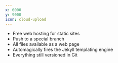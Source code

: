 ```yaml
---
x: 6000
y: 9000
icon: cloud-upload
---
```


* Free web hosting for static sites
* Push to a special branch
* All files available as a web page
* Automagically fires the Jekyll templating engine
* Everything still versioned in Git